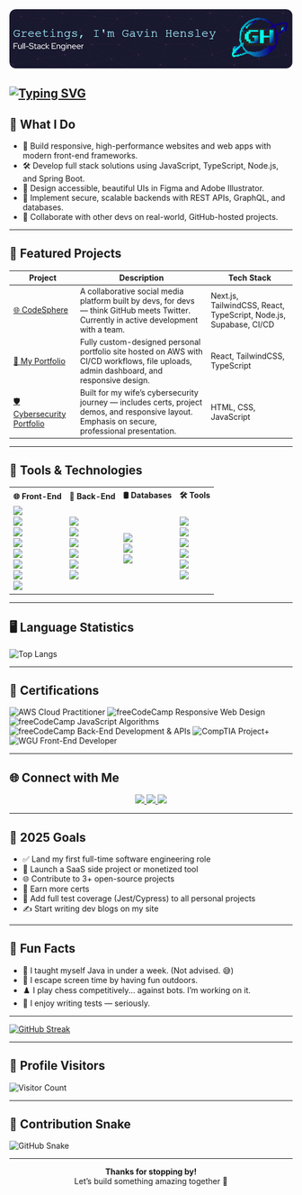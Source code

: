 <div align="center">
  <img alt="Header Image" src="./github-header-image.png" />
</div>

[![Typing SVG](https://readme-typing-svg.demolab.com?font=Press+Start+2P&size=16&pause=1000&color=B24CF7&width=435&lines=Full-Stack+Engineer+%F0%9F%96%A5;WGU+SWE+Student+%F0%9F%8E%93;Chess+Player+%E2%99%9F%EF%B8%8F;Web+Designer+%F0%9F%8E%A8;Gamer+%F0%9F%8E%AE;SCCTC+Board+Member+%F0%9F%8F%AB;AWS+Cloud+Practitioner+%E2%98%81%EF%B8%8F;CompTIA+Project%2B+%F0%9F%93%8B)](https://git.io/typing-svg)
---

## 🚀 What I Do

- 🧱 Build responsive, high-performance websites and web apps with modern front-end frameworks.
- 🛠️ Develop full stack solutions using JavaScript, TypeScript, Node.js, and Spring Boot.
- 🎨 Design accessible, beautiful UIs in Figma and Adobe Illustrator.
- 🔐 Implement secure, scalable backends with REST APIs, GraphQL, and databases.
- 🤝 Collaborate with other devs on real-world, GitHub-hosted projects.

---

## 💼 Featured Projects

| Project | Description | Tech Stack |
|--------|-------------|------------|
| [🌐 CodeSphere](https://github.com/Christin-paige/codesphere) | A collaborative social media platform built by devs, for devs — think GitHub meets Twitter. Currently in active development with a team. | Next.js, TailwindCSS, React, TypeScript, Node.js, Supabase, CI/CD |
| [🎨 My Portfolio](https://gavin-hensley.tech) | Fully custom-designed personal portfolio site hosted on AWS with CI/CD workflows, file uploads, admin dashboard, and responsive design. | React, TailwindCSS, TypeScript |
| [🛡️ Cybersecurity Portfolio](https://brendahensley.tech) | Built for my wife’s cybersecurity journey — includes certs, project demos, and responsive layout. Emphasis on secure, professional presentation. | HTML, CSS, JavaScript |


---

## 🔧 Tools & Technologies

<table>
  <tr>
    <th>🌐 Front-End</th>
    <th>🔧 Back-End</th>
    <th>🛢️ Databases</th>
    <th>🛠️ Tools</th>
  </tr>
  <tr>
    <td>
      <img src="https://img.shields.io/badge/HTML5-E34F26?style=flat-square&logo=html5&logoColor=white" height="28" /><br />
      <img src="https://img.shields.io/badge/CSS3-1572B6?style=flat-square&logo=css3&logoColor=white" height="28" /><br />
      <img src="https://img.shields.io/badge/SCSS-C76494?style=flat-square&logo=sass&logoColor=white" height="28" /><br />
      <img src="https://img.shields.io/badge/JavaScript-F7DF1E?style=flat-square&logo=javascript&logoColor=black" height="28" /><br />
      <img src="https://img.shields.io/badge/TypeScript-007ACC?style=flat-square&logo=typescript&logoColor=white" height="28" /><br />
      <img src="https://img.shields.io/badge/React-20232A?style=flat-square&logo=react&logoColor=61DAFB" height="28" /><br />
      <img src="https://img.shields.io/badge/Next.js-000000?style=flat-square&logo=next.js&logoColor=white" height="28" /><br />
      <img src="https://img.shields.io/badge/TailwindCSS-38B2AC?style=flat-square&logo=tailwind-css&logoColor=white" height="28" />
    </td>
    <td>
      <img src="https://img.shields.io/badge/Java-ED8B00?style=flat-square&logo=openjdk&logoColor=white" height="28" /><br />
      <img src="https://img.shields.io/badge/Node.js-339933?style=flat-square&logo=node.js&logoColor=white" height="28" /><br />
      <img src="https://img.shields.io/badge/Express.js-404D59?style=flat-square&logo=express&logoColor=white" height="28" /><br />
      <img src="https://img.shields.io/badge/Spring_Boot-6DB33F?style=flat-square&logo=springboot&logoColor=white" height="28" /><br />
      <img src="https://img.shields.io/badge/REST_API-00f0ff?style=flat-square&logo=api&logoColor=white" height="28" /><br />
      <img src="https://img.shields.io/badge/GraphQL-E10098?style=flat-square&logo=graphql&logoColor=white" height="28" />
    </td>
    <td>
      <img src="https://img.shields.io/badge/MongoDB-47A248?style=flat-square&logo=mongodb&logoColor=white" height="28" /><br />
      <img src="https://img.shields.io/badge/MySQL-4479A1?style=flat-square&logo=mysql&logoColor=white" height="28" /><br />
      <img src="https://img.shields.io/badge/PostgreSQL-336791?style=flat-square&logo=postgresql&logoColor=white" height="28" />
    </td>
    <td>
      <img src="https://img.shields.io/badge/Git-F05032?style=flat-square&logo=git&logoColor=white" height="28" /><br />
      <img src="https://img.shields.io/badge/GitHub-181717?style=flat-square&logo=github&logoColor=white" height="28" /><br />
      <img src="https://img.shields.io/badge/GitLab-181717?style=flat-square&logo=gitlab&logoColor=white" height="28" /><br />
      <img src="https://img.shields.io/badge/Postman-FF6C37?style=flat-square&logo=postman&logoColor=white" height="28" /><br />
      <img src="https://img.shields.io/badge/Jest-C21325?style=flat-square&logo=jest&logoColor=white" height="28" /><br />
      <img src="https://img.shields.io/badge/CI/CD-00E5FF?style=flat-square&logo=circleci&logoColor=white" height="28" />
    </td>
  </tr>
</table>


---

## 🖥️ Language Statistics
![Top Langs](https://github-readme-stats.vercel.app/api/top-langs/?username=G-Hensley&layout=compact&theme=tokyonight)

---

## 📜 Certifications
<p>
  <img src="https://img.shields.io/badge/AWS%20Cloud%20Practitioner-%23FF9900.svg?style=flat-square&logo=amazonaws&logoColor=white" alt="AWS Cloud Practitioner" height="25">
  <img src="https://img.shields.io/badge/freeCodeCamp%20Responsive%20Web%20Design-%23323330.svg?style=flat-square&logo=freecodecamp&logoColor=green " alt="freeCodeCamp Responsive Web Design" height="25">
  <img src="https://img.shields.io/badge/freeCodeCamp%20JavaScript%20Algorithms%20and%20Data%20Structures-%23323330.svg?style=flat-square&logo=freecodecamp&logoColor=green" alt="freeCodeCamp JavaScript Algorithms" height="25">
  <img src="https://img.shields.io/badge/freeCodeCamp%20Back%20End%20Development%20and%20APIs-%23323330.svg?style=flat-square&logo=freecodecamp&logoColor=green" alt="freeCodeCamp Back-End Development & APIs" height="25">
  <img src="https://img.shields.io/badge/Project+-%23EE352b.svg?style=flat-square&logo=comptia&logoColor=white" alt="CompTIA Project+" height="25">
  <img src="https://img.shields.io/badge/WGU%20Front%20End%20Developer-%2300204b.svg?style=flat-square&logo=wgu&logoColor=white" alt="WGU Front-End Developer" height="25">
</p>

---

## 🌐 Connect with Me

<p align="center">
  <a href="https://www.linkedin.com/in/g-hensley" target="_blank">
    <img src="https://img.shields.io/badge/LinkedIn-0A66C2?style=for-the-badge&logo=linkedin&logoColor=white" height="30"/>
  </a>
  <a href="https://gavin-hensley.tech" target="_blank">
    <img src="https://img.shields.io/badge/Portfolio-121212?style=for-the-badge&logo=react&logoColor=61DAFB" height="30"/>
  </a>
  <a href="mailto:gavinhensley@protonmail.com">
    <img src="https://img.shields.io/badge/Email-6d4aff?style=for-the-badge&logo=protonmail&logoColor=white" height="30"/>
  </a>
</p>

---

## 🎯 2025 Goals

- ✅ Land my first full-time software engineering role
- 🔨 Launch a SaaS side project or monetized tool
- 🌐 Contribute to 3+ open-source projects
- 📜 Earn more certs
- 🧪 Add full test coverage (Jest/Cypress) to all personal projects
- ✍️ Start writing dev blogs on my site

---

## 🎉 Fun Facts

- 🧠 I taught myself Java in under a week. (Not advised. 😅)
- 🌲 I escape screen time by having fun outdoors.
- ♟️ I play chess competitively... against bots. I’m working on it.
- 🧪 I enjoy writing tests — seriously.


---

[![GitHub Streak](https://streak-stats.demolab.com/?user=G-Hensley&theme=tokyonight)](https://git.io/streak-stats)

---

## 👀 Profile Visitors
![Visitor Count](https://profile-counter.glitch.me/G-Hensley/count.svg)

---

## 🐍 Contribution Snake

![GitHub Snake](https://github.com/G-Hensley/G-Hensley/blob/output/github-contribution-grid-snake.svg)

---

<p align="center">
  <b>Thanks for stopping by!</b>  
  <br/>Let’s build something amazing together 🚀
</p>

